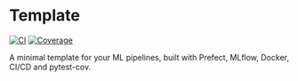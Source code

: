 # Template

[![CI](https://github.com/angelofv/template/actions/workflows/ci.yml/badge.svg?branch=main)](https://github.com/angelofv/template/actions/workflows/ci.yml)
[![Coverage](https://codecov.io/gh/angelofv/template/branch/main/graph/badge.svg)](https://codecov.io/gh/angelofv/template)

A minimal template for your ML pipelines, built with Prefect, MLflow, Docker, CI/CD and pytest-cov.
